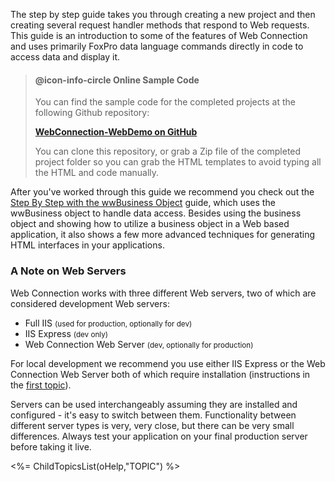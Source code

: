 ﻿The step by step guide takes you through creating a new project and then creating several request handler methods that respond to Web requests. This guide is an introduction to some of the features of Web Connection and uses primarily FoxPro data language commands directly in code to access data and display it.

> #### @icon-info-circle Online Sample Code
> You can find the sample code for the completed projects at the following Github repository:
>
> **[WebConnection-WebDemo on GitHub](https://github.com/RickStrahl/WebConnection-WebDemo)**
>
> You can clone this repository, or grab a Zip file of the completed project folder so you can grab the HTML templates to avoid typing all the HTML and code manually. 


After you've worked through this guide we recommend you check out the [Step By Step with the wwBusiness Object](vfps://Topic/Core%20Step%20by%20Step%20with%20the%20wwBusiness%20Object) guide, which uses the wwBusiness object to handle data access. Besides using the business object and showing how to utilize a business object in a Web based application, it also shows a few more advanced techniques for generating HTML interfaces in your applications.  
### A Note on Web Servers
Web Connection works with three different Web servers, two of which are considered development Web servers:

* Full IIS <small>(used for production, optionally for dev)</small>
* IIS Express <small>(dev only)</small>
* Web Connection Web Server <small>(dev, optionally for production)</small>

For local development we recommend you use either IIS Express or the Web Connection Web Server both of which require installation (instructions in the [first topic](VFPS://Topic/_1LY004TAP)). 

Servers can be used interchangeably assuming they are installed and configured - it's easy to switch between them. Functionality between different server types is very, very close, but there can be very small differences. Always test your application on your final production server before taking it live.


<%= ChildTopicsList(oHelp,"TOPIC") %>